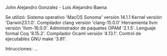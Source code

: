 John Alejandro Gonzalez - Luis Alejandro Baena

Se utilizó:
Sistema operativo 'MacOS Sonoma' versión 14.1.1
Kernel versión 'Darwin23.1.0'.
Compilador clang versión 'clang-15.0.0'
Herramienta llvm versión 'llvm-16.0.0'.
Administrador de paquetes OPAM '2.1.5'.
Lenguaje formal Coq '8.15.2'.
Compilador Ocaml versión '4.13.1'.
Control de ejecutables GNU make '3.81'.

Intrucciones:
...
